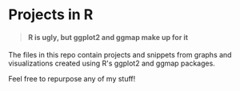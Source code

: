 # Projects in R 

> #### R is ugly, but ggplot2 and ggmap make up for it

The files in this repo contain projects and snippets from graphs and visualizations created using R's ggplot2 and ggmap packages.

Feel free to repurpose any of my stuff!
